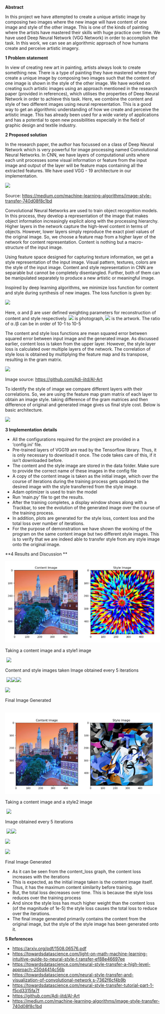 ﻿**Abstract** 

In this project we have attempted to create a unique artistic image by composing two images where the new image will have content of one image and style of the other image. This is one of the kinds of painting where the artists have mastered their skills with huge practice over time. We have used Deep Neural Network (VGG Network) in order to accomplish the task. In this work, we can see an algorithmic approach of how humans create and perceive artistic imagery. 

**1    Problem statement** 

In view of creating new art in painting, artists always look to create something new. There is a type of painting they have mastered where they create a unique image by composing two  images such that the content of one image is shown in the style of the other image. We have worked on creating such artistic images using an approach mentioned in the research paper (provided in references), which utilises the properties of Deep Neural Network in order to achieve this task. Here, we combine the content and style of  two  different  images  using  neural  representation.  This  is  a  good  way  to  get  an  algorithmic understanding of how we create and perceive the artistic image.  This has already been used for a wide variety of applications and has a potential to open new possibilities especially in the field of graphic design and textile industry. 

**2    Proposed solution** 

In the research paper, the author has focussed on a class of Deep Neural Network which is very powerful for image processing named Convolutional Neural Networks. In CNN, we have layers of computational units where each unit processes some visual information or feature from the input image and output of the layer will be feature maps containing all the extracted features. We have used VGG - 19 architecture in our implementation. 


![](Project%20Report.001.png)

Source: https://medium.com/machine-learning-algorithms/image-style-transfer-740d08f8c1bd

Convolutional Neural Networks are used to train object recognition models. In this process, they develop a  representation  of  the  image  that  makes  object  information  increasingly  explicit  along  with  the processing hierarchy. Higher layers in the network capture the high-level content in terms of objects. However, lower layers simply reproduce the exact pixel values of the original image. So, we choose a feature map from a higher layer of the network for content representation. Content is nothing but a macro-structure of the input image.  

Using feature space designed for capturing texture information, we get a style representation of the input image. Visual pattern, textures, colors are the style of the input image. Content and style representation in CNN are separable but cannot be completely disentangled. Further, both of them can be manipulated separately to produce a new artistic or meaningful image.  

Inspired by deep learning algorithms, we minimize loss function for content and style during synthesis of new images. The loss function is given by: 

![](Project%20Report.002.png)

Here, α and β are user defined weighting parameters for reconstruction of content and style respectively. ![](Project%20Report.003.png) is photograph, ![](Project%20Report.004.png) is the artwork. The ratio of α /β can be in order of 10-1 to 10-5 

The content and style loss functions are mean squared error between squared error between input image and the generated image.  As discussed earlier, content loss is taken from the upper layer. However, the style layer loss is calculated over multiple layers of the network. The correlation of style loss is obtained by multiplying the feature map and its transpose, resulting in the gram matrix.  

![](Project%20Report.005.png)

Image source: https://github.com/Adi-iitd/AI-Art

To identify the style of image we compare different layers with their correlations. So, we are using the feature map gram matrix of each layer to obtain an image style. taking difference of the gram matrices and then difference of original and generated image gives us final style cost. Below is basic architecture. 

![](Project%20Report.006.png)

**3    Implementation details** 

- All the configurations required for the project are provided in a ‘config.ini’ file. 
- Pre-trained  layers  of  VGG19  are  read by the Tensorflow library. Thus, it is only necessary to download it once. The code takes care of this, if it isn’t downloaded before. 
- The content and the style image are stored in the data folder. Make sure to provide the correct name of these images in the config file 
- A copy of the content image is taken as the initial image, which over the course of iterations during the training process gets updated to the desired image with the style transferred from the style image. 
- Adam optimizer is used to train the model 
- Run ‘main.py’ file to get the results. 
- After the training completes, a display window shows along with a Trackbar, to see the evolution of the generated image over the course of the training process. 
- In addition, plots are generated for the style loss, content loss and the total loss over number of iterations. 
- For  the  purpose  of demonstration we have shown the working of the program on the same content image but two different style images. This is to verify that we are indeed able to transfer style from any style image onto the original image.



**4   Results and Discussion **

![](Project%20Report.007.png)

 Taking a content image and a style1 image 

​											 ![](Project%20Report.008.png)

Content and style images taken Image obtained every 5 iterations



​								![](Project%20Report.009.png)![](Project%20Report.010.png)![](Project%20Report.012.png)



![](Project%20Report.013.png)

Final Image Generated



​																	 ![](Project%20Report.014.png)

Taking a content image and a style2 image

​										 ![](Project%20Report.015.png)

Image obtained every 5 iterations 

​															![](Project%20Report.016.png)![](Project%20Report.017.png)

![](Project%20Report.018.png)

![](Project%20Report.019.png)

Final Image Generated




- As it can be seen from the content\_loss graph, the content loss increases with the iterations 
- This is expected, as the initial image taken is the content image itself. Thus, it has the maximum content similarity before training.  
- But, the total loss decreases over time. This is because the style loss reduces over the training process 
- And since the style loss has much higher weight than the content loss (of the magnitude of 1e-5) the style loss causes the total loss to reduce over the iterations. 
- The final image generated primarily contains the content from the original image, but the style of the style image has been generated onto it. 

**5   References** 

- <https://arxiv.org/pdf/1508.06576.pdf>  
- [https://towardsdatascience.com/light-on-math-machine-learning-intuitive-guide-to-neural-style-t ransfer-ef88e46697ee](https://towardsdatascience.com/light-on-math-machine-learning-intuitive-guide-to-neural-style-transfer-ef88e46697ee)  
- <https://towardsdatascience.com/neural-style-transfer-a-high-level-approach-250d4414c56b>  
- [https://towardsdatascience.com/neural-style-transfer-and-visualization-of-convolutional-network s-7362f6cf4b9b](https://towardsdatascience.com/neural-style-transfer-and-visualization-of-convolutional-networks-7362f6cf4b9b)  
- <https://towardsdatascience.com/neural-style-transfer-tutorial-part-1-f5cd3315fa7f>  
- <https://github.com/Adi-iitd/AI-Art> 
- <https://medium.com/machine-learning-algorithms/image-style-transfer-740d08f8c1bd>  
